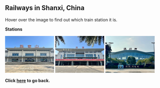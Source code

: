 ## Railways in Shanxi, China

Hover over the image to find out which train station it is.

**Stations**

<img src="../../20250227CN_photos/CR/IMG_7438.jpeg" width="32%" title="临汾站">
<img src="../../20250227CN_photos/CR/IMG_7442.jpeg" width="32%" title="临汾西站">
<img src="../../20250227CN_photos/CR/IMG_7443.jpeg" width="32%" title="太原南站">

**Click [here](https://wqgcx.github.io/transport/20250405CN/) to go back.**

